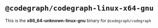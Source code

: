 # `@codegraph/codegraph-linux-x64-gnu`

This is the **x86_64-unknown-linux-gnu** binary for `@codegraph/codegraph`
